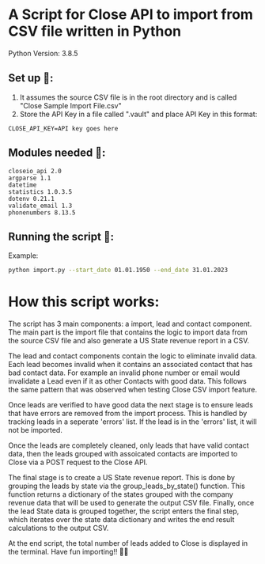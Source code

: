 # A Script for Close API to import from CSV file written in Python 
Python Version: 3.8.5

## Set up 🔌:
1. It assumes the source CSV file is in the root directory and is called "Close Sample Import File.csv"
2. Store the API Key in a file called ".vault" and place API Key in this format:
```
CLOSE_API_KEY=API key goes here
```

## Modules needed 🧰: 
```
closeio_api 2.0
argparse 1.1
datetime 
statistics 1.0.3.5
dotenv 0.21.1
validate_email 1.3
phonenumbers 8.13.5

```

## Running the script 🚀:

Example:

```bash
python import.py --start_date 01.01.1950 --end_date 31.01.2023

```
# How this script works:
The script has 3 main components: a import, lead and contact component. The main part is the import file that contains the logic to import data from the source CSV file and also generate a US State revenue report in a CSV.

The lead and contact components contain the logic to eliminate invalid data. Each lead becomes invalid when it contains an associated contact that has bad contact data. For example an invalid phone number or email would invalidate a Lead even if it as other Contacts with good data. This follows the same pattern that was observed when testing Close CSV import feature.

Once leads are verified to have good data the next stage is to ensure leads that have errors are removed from the import process. This is handled by tracking leads in a seperate 'errors' list. If the lead is in the 'errors' list, it will not be imported.

Once the leads are completely cleaned, only leads that have valid contact data, then the leads grouped with assoicated contacts are imported to Close via a POST request to the Close API. 

The final stage is to create a US State revenue report. This is done by grouping the leads by state via the group_leads_by_state() function. This function returns a dictionary of the states grouped with the company revenue data that will be used to generate the output CSV file. Finally, once the lead State data is grouped together, the script enters the final step, which iterates over the state data dictionary and writes the end result calculations to the output CSV. 

At the end script, the total number of leads added to Close is displayed in the terminal. Have fun importing!! 🚀🚀


